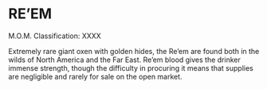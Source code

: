 # RE’EM  
M.O.M. Classification: XXXX  
  
Extremely rare giant oxen with golden hides, the Re’em are found both in the wilds of North America and the Far East. Re’em blood gives the drinker immense strength, though the difficulty in procuring it means that supplies are negligible and rarely for sale on the open market.  
  
